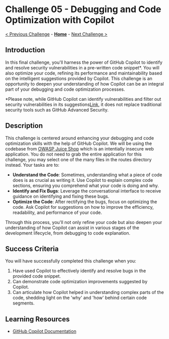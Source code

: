 # Challenge 05 - Debugging and Code Optimization with Copilot

[< Previous Challenge](./Challenge-04.md) - **[Home](../README.md)** - [Next Challenge >](./Challenge-06.md)

## Introduction
In this final challenge, you'll harness the power of GitHub Copilot to identify and resolve security vulnerabilities in a pre-written code snippet*. You will also optimize your code, refining its performance and maintainability based on the intelligent suggestions provided by Copilot. This challenge is an opportunity to deepen your understanding of how Copilot can be an integral part of your debugging and code optimization processes.

*Please note, while GitHub Copilot can identify vulnerabilities and filter out security vulnerabilities in its suggestions[Link](https://github.blog/2023-02-14-github-copilot-now-has-a-better-ai-model-and-new-capabilities/), it does not replace traditional security tools such as GitHub Advanced Security. 

## Description
This challenge is centered around enhancing your debugging and code optimization skills with the help of GitHub Copilot. We will be using the codebase from [OWASP Juice Shop](https://github.com/juice-shop/juice-shop) which is an intentially insecure web application.  You do not need to grab the entire application for this challenge, you may select one of the many files in the routes directory instead. Your tasks are to:

- **Understand the Code**: Sometimes, understanding what a piece of code does is as crucial as writing it. Use Copilot to explain complex code sections, ensuring you comprehend what your code is doing and why.
- **Identify and Fix Bugs**: Leverage the conversational interface to receive guidance on identifying and fixing these bugs.
- **Optimize the Code**: After rectifying the bugs, focus on optimizing the code. Ask Copilot for suggestions on how to improve the efficiency, readability, and performance of your code.

Through this process, you'll not only refine your code but also deepen your understanding of how Copilot can assist in various stages of the development lifecycle, from debugging to code explanation.

## Success Criteria
You will have successfully completed this challenge when you:

1. Have used Copilot to effectively identify and resolve bugs in the provided code snippet.
2. Can demonstrate code optimization improvements suggested by Copilot.
3. Can articulate how Copilot helped in understanding complex parts of the code, shedding light on the 'why' and 'how' behind certain code segments.

## Learning Resources
- [GitHub Copilot Documentation](https://docs.github.com/en/copilot)

